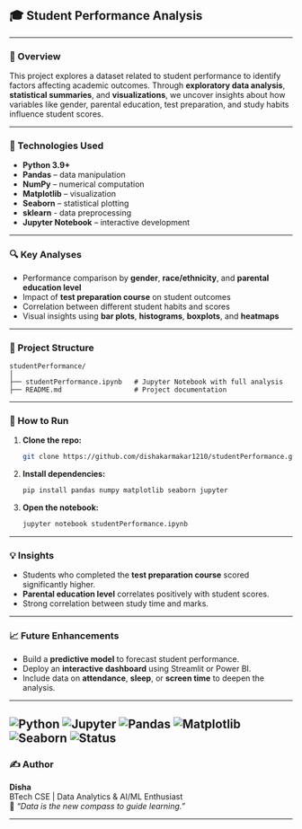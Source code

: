 
## 🎓 Student Performance Analysis

---

### 📌 Overview

This project explores a dataset related to student performance to identify factors affecting academic outcomes. Through **exploratory data analysis**, **statistical summaries**, and **visualizations**, we uncover insights about how variables like gender, parental education, test preparation, and study habits influence student scores.

---

### 🧰 Technologies Used

- **Python 3.9+**
- **Pandas** – data manipulation
- **NumPy** – numerical computation
- **Matplotlib** – visualization
- **Seaborn** – statistical plotting
- **sklearn** - data preprocessing
- **Jupyter Notebook** – interactive development

---

### 🔍 Key Analyses

- Performance comparison by **gender**, **race/ethnicity**, and **parental education level**
- Impact of **test preparation course** on student outcomes
- Correlation between different student habits and scores
- Visual insights using **bar plots**, **histograms**, **boxplots**, and **heatmaps**

---

### 📁 Project Structure

```
studentPerformance/
│
├── studentPerformance.ipynb   # Jupyter Notebook with full analysis
├── README.md                  # Project documentation
```

---

### 🚀 How to Run

1. **Clone the repo:**
   ```bash
   git clone https://github.com/dishakarmakar1210/studentPerformance.git
   ```

2. **Install dependencies:**
   ```bash
   pip install pandas numpy matplotlib seaborn jupyter
   ```

3. **Open the notebook:**
   ```bash
   jupyter notebook studentPerformance.ipynb
   ```

---

### 💡 Insights

- Students who completed the **test preparation course** scored significantly higher.
- **Parental education level** correlates positively with student scores.
- Strong correlation between study time and marks. 

---

### 📈 Future Enhancements

- Build a **predictive model** to forecast student performance.
- Deploy an **interactive dashboard** using Streamlit or Power BI.
- Include data on **attendance**, **sleep**, or **screen time** to deepen the analysis.

---
![Python](https://img.shields.io/badge/Python-3.9-blue?logo=python)
![Jupyter](https://img.shields.io/badge/Made%20with-Jupyter-orange?logo=jupyter)
![Pandas](https://img.shields.io/badge/Pandas-Used-informational?logo=pandas)
![Matplotlib](https://img.shields.io/badge/Matplotlib-Used-yellow?logo=matplotlib)
![Seaborn](https://img.shields.io/badge/Seaborn-Used-teal?logo=seaborn)
![Status](https://img.shields.io/badge/Status-Completed-brightgreen)
---
### ✍️ Author

**Disha**  
BTech CSE | Data Analytics & AI/ML Enthusiast  
📧 _“Data is the new compass to guide learning.”_

---
